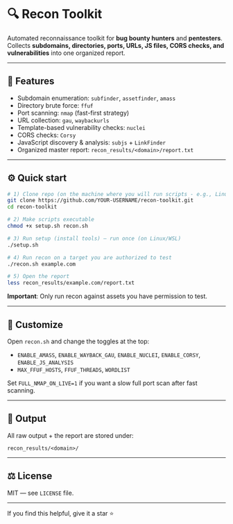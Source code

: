# 🔍 Recon Toolkit

Automated reconnaissance toolkit for **bug bounty hunters** and **pentesters**.  
Collects **subdomains, directories, ports, URLs, JS files, CORS checks, and vulnerabilities** into one organized report.

---

## 🚀 Features
- Subdomain enumeration: `subfinder`, `assetfinder`, `amass`
- Directory brute force: `ffuf`
- Port scanning: `nmap` (fast-first strategy)
- URL collection: `gau`, `waybackurls`
- Template-based vulnerability checks: `nuclei`
- CORS checks: `Corsy`
- JavaScript discovery & analysis: `subjs` + `LinkFinder`
- Organized master report: `recon_results/<domain>/report.txt`

---

## ⚙️ Quick start

```bash
# 1) Clone repo (on the machine where you will run scripts - e.g., Linux/WSL)
git clone https://github.com/YOUR-USERNAME/recon-toolkit.git
cd recon-toolkit

# 2) Make scripts executable
chmod +x setup.sh recon.sh

# 3) Run setup (install tools) — run once (on Linux/WSL)
./setup.sh

# 4) Run recon on a target you are authorized to test
./recon.sh example.com

# 5) Open the report
less recon_results/example.com/report.txt
```

**Important**: Only run recon against assets you have permission to test.

---

## 🔧 Customize
Open `recon.sh` and change the toggles at the top:
- `ENABLE_AMASS`, `ENABLE_WAYBACK_GAU`, `ENABLE_NUCLEI`, `ENABLE_CORSY`, `ENABLE_JS_ANALYSIS`
- `MAX_FFUF_HOSTS`, `FFUF_THREADS`, `WORDLIST`

Set `FULL_NMAP_ON_LIVE=1` if you want a slow full port scan after fast scanning.

---

## 🧾 Output
All raw output + the report are stored under:
```
recon_results/<domain>/
```

---

## ⚖️ License
MIT — see `LICENSE` file.

---

If you find this helpful, give it a star ⭐
